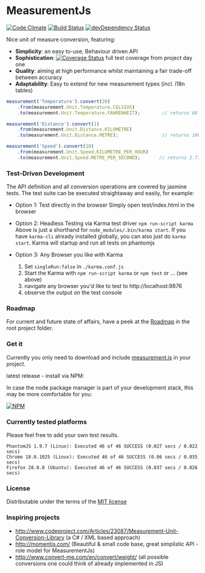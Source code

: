 #     MeasurementJs
[![Code Climate](https://codeclimate.com/github/Philzen/measurement.js.png)](https://codeclimate.com/github/Philzen/measurement.js)
[![Build Status](https://travis-ci.org/Philzen/measurement.js.svg?branch=0-1-stable)](https://travis-ci.org/Philzen/measurement.js)
[![devDependency Status](https://david-dm.org/philzen/measurement.js/dev-status.svg?theme=shields.io)](https://david-dm.org/philzen/measurement.js#info=devDependencies)


Nice unit of measure conversion, featuring:
- __Simplicity__: an easy to-use, Behaviour driven API
- __Sophistication__:  [![Coverage Status](https://coveralls.io/repos/Philzen/measurement.js/badge.png?branch=0-1-stable)](https://coveralls.io/r/Philzen/measurement.js?branch=0-1-stable) full test coverage from project day one
- __Quality__: aiming at high performance whilst maintaining a fair trade-off between accuracy
- __Adaptability__: Easy to extend for new measurement types (incl. i18n tables)


``` js
measurement('Temperature').convert(20)
    .from(measurement.Unit.Temperature.CELSIUS)
    .to(measurement.Unit.Temperature.FAHRENHEIT);        // returns 68

measurement('Distance').convert(1)
    .from(measurement.Unit.Distance.KILOMETRE)
    .to(measurement.Unit.Distance.METRE);                // returns 1000

measurement('Speed').convert(10)
    .from(measurement.Unit.Speed.KILOMETRE_PER_HOUR)
    .to(measurement.Unit.Speed.METRE_PER_SECOND);       // returns 2.7777777777777777
```


### Test-Driven Development

The API definition and all conversion operations are covered by jasmine tests.
The test suite can be executed straightaway and easily, for example:

- Option 1: Test directly in the browser
Simply open test/index.html in the browser

- Option 2: Headless Testing via Karma test driver
`npm run-script karma`
Above is just a shorthand for `node_modules/.bin/karma start`. If you have
`karma-cli` already installed globally, you can also just do `karma start`.
Karma will startup and run all tests on phantomjs

- Option 3: Any Browser you like with Karma
    1. Set `singleRun:false` in `./karma.conf.js`
    2. Start the Karma with `npm run-script karma` or `npm test` or ... (see above)
    3. navigate any browser you'd like to test to http://localhost:9876
    4. observe the output on the test console

### Roadmap

For current and future state of affairs, have a peek at the [Roadmap](ROADMAP.md) in the root project folder.

### Get it

Currently you only need to download and include [measurement.js](https://raw.githubusercontent.com/Philzen/measurement.js/0-1-stable/measurement.js) in your project.

latest release - install via NPM:

In case the node package manager is part of your development stack, this may be more comfortable for you:

[![NPM](https://nodei.co/npm/measurementjs.png?downloads=true&stars=true)](https://www.npmjs.org/package/measurementjs)


### Currently tested platforms

Please feel free to add your own test results.

    PhantomJS 1.9.7 (Linux): Executed 46 of 46 SUCCESS (0.027 secs / 0.022 secs)
    Chrome 18.0.1025 (Linux): Executed 46 of 46 SUCCESS (0.06 secs / 0.035 secs)
    Firefox 28.0.0 (Ubuntu): Executed 46 of 46 SUCCESS (0.037 secs / 0.026 secs)

### License

Distributable under the terms of the [MIT license](LICENSE.md)

### Inspiring projects

- http://www.codeproject.com/Articles/23087/Measurement-Unit-Conversion-Library (a C# / XML based approach)
- http://momentjs.com/ (Beautiful & small code base, great simplistic API - role model for MeasurementJs)
- http://www.convert-me.com/en/convert/weight/ (all possible conversions one could think of already implemented in JS)
